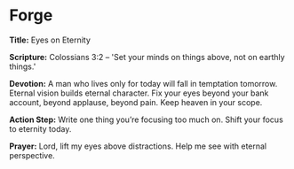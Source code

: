 # Forge

**Title:** Eyes on Eternity

**Scripture:** Colossians 3:2 – 'Set your minds on things above, not on earthly things.'

**Devotion:**
A man who lives only for today will fall in temptation tomorrow. Eternal vision builds eternal character. Fix your eyes beyond your bank account, beyond applause, beyond pain. Keep heaven in your scope.

**Action Step:** Write one thing you’re focusing too much on. Shift your focus to eternity today.

**Prayer:**
Lord, lift my eyes above distractions. Help me see with eternal perspective.
